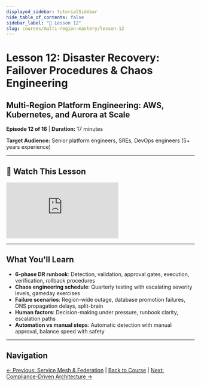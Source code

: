 ```yaml
---
displayed_sidebar: tutorialSidebar
hide_table_of_contents: false
sidebar_label: "📖 Lesson 12"
slug: courses/multi-region-mastery/lesson-12
---
```


# Lesson 12: Disaster Recovery: Failover Procedures & Chaos Engineering

## Multi-Region Platform Engineering: AWS, Kubernetes, and Aurora at Scale

**Episode 12 of 16** | **Duration:** 17 minutes

**Target Audience:** Senior platform engineers, SREs, DevOps engineers (5+ years experience)

---

## 🎥 Watch This Lesson

<div style={{position: 'relative', paddingBottom: '56.25%', height: 0, margin: '1.5rem 0'}}>
  <iframe
    style={{position: 'absolute', top: 0, left: 0, width: '100%', height: '100%'}}
    src="https://www.youtube.com/embed/GFGcuRaELr4"
    title="Lesson 12: Disaster Recovery: Failover Procedures & Chaos Engineering"
    frameborder="0"
    allow="accelerometer; autoplay; clipboard-write; encrypted-media; gyroscope; picture-in-picture; web-share"
    allowfullscreen>
  </iframe>
</div>

---

## What You'll Learn

- **6-phase DR runbook**: Detection, validation, approval gates, execution, verification, rollback procedures
- **Chaos engineering schedule**: Quarterly testing with escalating severity levels, gameday exercises
- **Failure scenarios**: Region-wide outage, database promotion failures, DNS propagation delays, split-brain
- **Human factors**: Decision-making under pressure, runbook clarity, escalation paths
- **Automation vs manual steps**: Automatic detection with manual approval, balance speed with safety

---

## Navigation

[← Previous: Service Mesh & Federation](/podcasts/courses/multi-region-mastery/lesson-11) | [Back to Course](/podcasts/courses/multi-region-mastery) | [Next: Compliance-Driven Architecture →](/podcasts/courses/multi-region-mastery/lesson-13)
